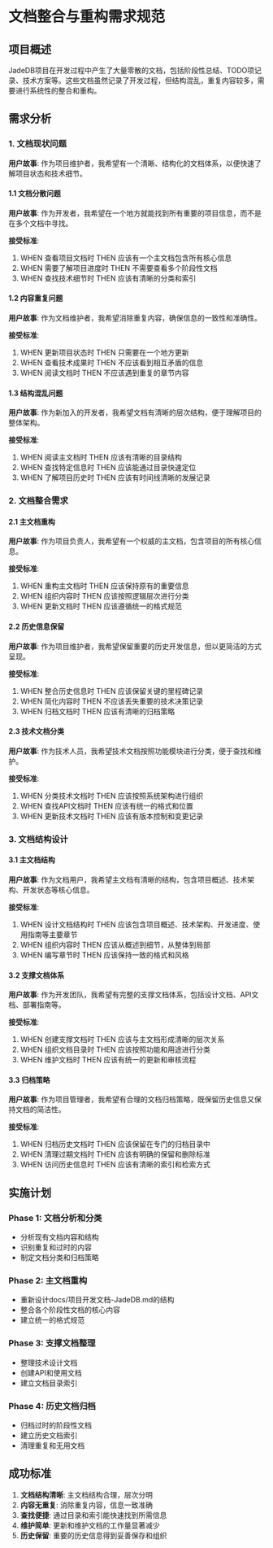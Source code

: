 # 文档整合与重构需求规范

## 项目概述

JadeDB项目在开发过程中产生了大量零散的文档，包括阶段性总结、TODO项记录、技术方案等。这些文档虽然记录了开发过程，但结构混乱，重复内容较多，需要进行系统性的整合和重构。

## 需求分析

### 1. 文档现状问题

**用户故事**: 作为项目维护者，我希望有一个清晰、结构化的文档体系，以便快速了解项目状态和技术细节。

#### 1.1 文档分散问题
**用户故事**: 作为开发者，我希望在一个地方就能找到所有重要的项目信息，而不是在多个文档中寻找。

**接受标准**:
1. WHEN 查看项目文档时 THEN 应该有一个主文档包含所有核心信息
2. WHEN 需要了解项目进度时 THEN 不需要查看多个阶段性文档
3. WHEN 查找技术细节时 THEN 应该有清晰的分类和索引

#### 1.2 内容重复问题
**用户故事**: 作为文档维护者，我希望消除重复内容，确保信息的一致性和准确性。

**接受标准**:
1. WHEN 更新项目状态时 THEN 只需要在一个地方更新
2. WHEN 查看技术成果时 THEN 不应该看到相互矛盾的信息
3. WHEN 阅读文档时 THEN 不应该遇到重复的章节内容

#### 1.3 结构混乱问题
**用户故事**: 作为新加入的开发者，我希望文档有清晰的层次结构，便于理解项目的整体架构。

**接受标准**:
1. WHEN 阅读主文档时 THEN 应该有清晰的目录结构
2. WHEN 查找特定信息时 THEN 应该能通过目录快速定位
3. WHEN 了解项目历史时 THEN 应该有时间线清晰的发展记录

### 2. 文档整合需求

#### 2.1 主文档重构
**用户故事**: 作为项目负责人，我希望有一个权威的主文档，包含项目的所有核心信息。

**接受标准**:
1. WHEN 重构主文档时 THEN 应该保持原有的重要信息
2. WHEN 组织内容时 THEN 应该按照逻辑层次进行分类
3. WHEN 更新文档时 THEN 应该遵循统一的格式规范

#### 2.2 历史信息保留
**用户故事**: 作为项目维护者，我希望保留重要的历史开发信息，但以更简洁的方式呈现。

**接受标准**:
1. WHEN 整合历史信息时 THEN 应该保留关键的里程碑记录
2. WHEN 简化内容时 THEN 不应该丢失重要的技术决策记录
3. WHEN 归档文档时 THEN 应该有清晰的归档策略

#### 2.3 技术文档分类
**用户故事**: 作为技术人员，我希望技术文档按照功能模块进行分类，便于查找和维护。

**接受标准**:
1. WHEN 分类技术文档时 THEN 应该按照系统架构进行组织
2. WHEN 查找API文档时 THEN 应该有统一的格式和位置
3. WHEN 更新技术文档时 THEN 应该有版本控制和变更记录

### 3. 文档结构设计

#### 3.1 主文档结构
**用户故事**: 作为文档用户，我希望主文档有清晰的结构，包含项目概述、技术架构、开发状态等核心信息。

**接受标准**:
1. WHEN 设计文档结构时 THEN 应该包含项目概述、技术架构、开发进度、使用指南等主要章节
2. WHEN 组织内容时 THEN 应该从概述到细节，从整体到局部
3. WHEN 编写章节时 THEN 应该保持一致的格式和风格

#### 3.2 支撑文档体系
**用户故事**: 作为开发团队，我希望有完整的支撑文档体系，包括设计文档、API文档、部署指南等。

**接受标准**:
1. WHEN 创建支撑文档时 THEN 应该与主文档形成清晰的层次关系
2. WHEN 组织文档目录时 THEN 应该按照功能和用途进行分类
3. WHEN 维护文档时 THEN 应该有统一的更新和审核流程

#### 3.3 归档策略
**用户故事**: 作为项目管理者，我希望有合理的文档归档策略，既保留历史信息又保持文档的简洁性。

**接受标准**:
1. WHEN 归档历史文档时 THEN 应该保留在专门的归档目录中
2. WHEN 清理过期文档时 THEN 应该有明确的保留和删除标准
3. WHEN 访问历史信息时 THEN 应该有清晰的索引和检索方式

## 实施计划

### Phase 1: 文档分析和分类
- 分析现有文档内容和结构
- 识别重复和过时的内容
- 制定文档分类和归档策略

### Phase 2: 主文档重构
- 重新设计docs/项目开发文档-JadeDB.md的结构
- 整合各个阶段性文档的核心内容
- 建立统一的格式规范

### Phase 3: 支撑文档整理
- 整理技术设计文档
- 创建API和使用文档
- 建立文档目录索引

### Phase 4: 历史文档归档
- 归档过时的阶段性文档
- 建立历史文档索引
- 清理重复和无用文档

## 成功标准

1. **文档结构清晰**: 主文档结构合理，层次分明
2. **内容无重复**: 消除重复内容，信息一致准确
3. **查找便捷**: 通过目录和索引能快速找到所需信息
4. **维护简单**: 更新和维护文档的工作量显著减少
5. **历史保留**: 重要的历史信息得到妥善保存和组织